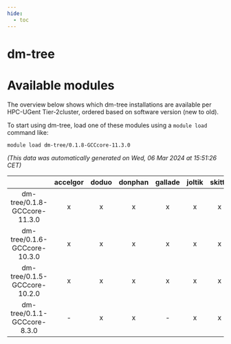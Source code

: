 ```yaml
---
hide:
  - toc
---
```


dm-tree
=======

# Available modules


The overview below shows which dm-tree installations are available per HPC-UGent Tier-2cluster, ordered based on software version (new to old).

To start using dm-tree, load one of these modules using a `module load` command like:

```shell
module load dm-tree/0.1.8-GCCcore-11.3.0
```

*(This data was automatically generated on Wed, 06 Mar 2024 at 15:51:26 CET)*  

| |accelgor|doduo|donphan|gallade|joltik|skitty|
| :---: | :---: | :---: | :---: | :---: | :---: | :---: |
|dm-tree/0.1.8-GCCcore-11.3.0|x|x|x|x|x|x|
|dm-tree/0.1.6-GCCcore-10.3.0|x|x|x|x|x|x|
|dm-tree/0.1.5-GCCcore-10.2.0|x|x|x|x|x|x|
|dm-tree/0.1.1-GCCcore-8.3.0|-|x|x|-|x|x|
